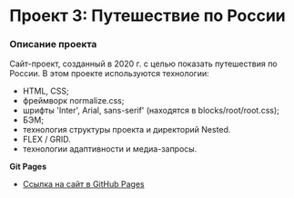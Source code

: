 # Проект 3: Путешествие по России

### Описание проекта     
Сайт-проект, созданный в 2020 г. с целью показать путешествия по России. В этом проекте используются технологии:

* HTML, CSS;     
* фреймворк normalize.css;   
* шрифты 'Inter', Arial, sans-serif' (находятся в blocks/root/root.css);      
* БЭМ;      
* технология структуры проекта и директорий Nested.      
* FLEX / GRID.     
* технологии адаптивности и медиа-запросы.    


**Git Pages**

* [Ссылка на сайт в GitHub Pages](https://ekatylynx.github.io/russian-travel/index.html)
